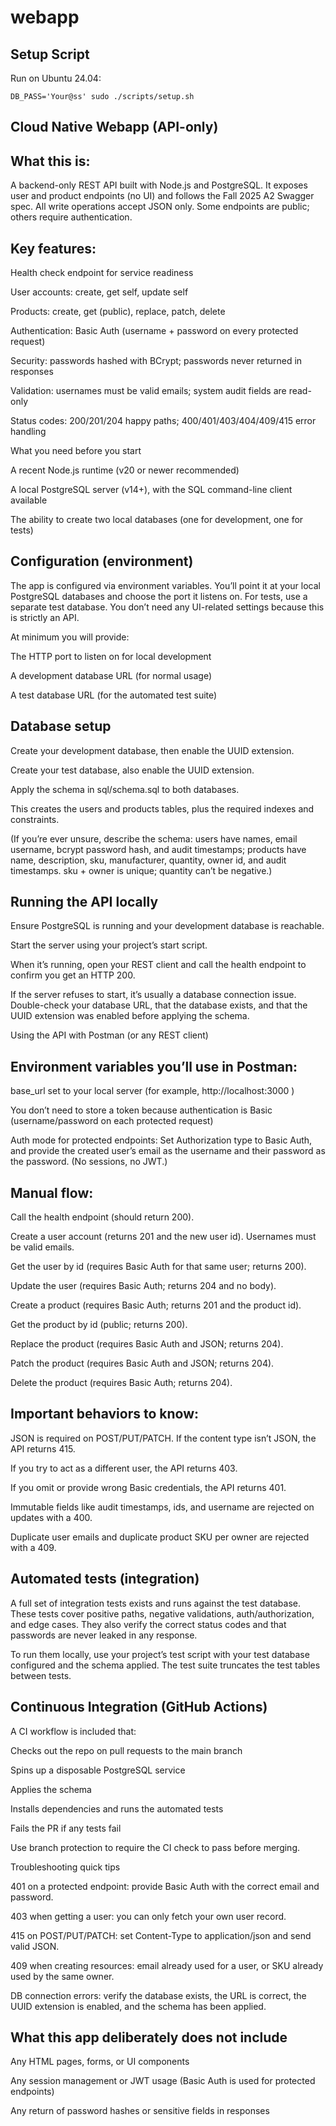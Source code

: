 # webapp
## Setup Script
Run on Ubuntu 24.04:
```
DB_PASS='Your@ss' sudo ./scripts/setup.sh
```
## Cloud Native Webapp (API-only)

## What this is:
A backend-only REST API built with Node.js and PostgreSQL. It exposes user and product endpoints (no UI) and follows the Fall 2025 A2 Swagger spec. All write operations accept JSON only. Some endpoints are public; others require authentication.

## Key features:

Health check endpoint for service readiness

User accounts: create, get self, update self

Products: create, get (public), replace, patch, delete

Authentication: Basic Auth (username + password on every protected request)

Security: passwords hashed with BCrypt; passwords never returned in responses

Validation: usernames must be valid emails; system audit fields are read-only

Status codes: 200/201/204 happy paths; 400/401/403/404/409/415 error handling

What you need before you start

A recent Node.js runtime (v20 or newer recommended)

A local PostgreSQL server (v14+), with the SQL command-line client available

The ability to create two local databases (one for development, one for tests)

## Configuration (environment)

The app is configured via environment variables. You’ll point it at your local PostgreSQL databases and choose the port it listens on. For tests, use a separate test database. You don’t need any UI-related settings because this is strictly an API.

At minimum you will provide:

The HTTP port to listen on for local development

A development database URL (for normal usage)

A test database URL (for the automated test suite)

## Database setup

Create your development database, then enable the UUID extension.

Create your test database, also enable the UUID extension.

Apply the schema in sql/schema.sql to both databases.

This creates the users and products tables, plus the required indexes and constraints.

(If you’re ever unsure, describe the schema: users have names, email username, bcrypt password hash, and audit timestamps; products have name, description, sku, manufacturer, quantity, owner id, and audit timestamps. sku + owner is unique; quantity can’t be negative.)

## Running the API locally

Ensure PostgreSQL is running and your development database is reachable.

Start the server using your project’s start script.

When it’s running, open your REST client and call the health endpoint to confirm you get an HTTP 200.

If the server refuses to start, it’s usually a database connection issue. Double-check your database URL, that the database exists, and that the UUID extension was enabled before applying the schema.

Using the API with Postman (or any REST client)

## Environment variables you’ll use in Postman:

base_url set to your local server (for example, http://localhost:3000
)

You don’t need to store a token because authentication is Basic (username/password on each protected request)

Auth mode for protected endpoints:
Set Authorization type to Basic Auth, and provide the created user’s email as the username and their password as the password. (No sessions, no JWT.)

## Manual flow:

Call the health endpoint (should return 200).

Create a user account (returns 201 and the new user id). Usernames must be valid emails.

Get the user by id (requires Basic Auth for that same user; returns 200).

Update the user (requires Basic Auth; returns 204 and no body).

Create a product (requires Basic Auth; returns 201 and the product id).

Get the product by id (public; returns 200).

Replace the product (requires Basic Auth and JSON; returns 204).

Patch the product (requires Basic Auth and JSON; returns 204).

Delete the product (requires Basic Auth; returns 204).

## Important behaviors to know:

JSON is required on POST/PUT/PATCH. If the content type isn’t JSON, the API returns 415.

If you try to act as a different user, the API returns 403.

If you omit or provide wrong Basic credentials, the API returns 401.

Immutable fields like audit timestamps, ids, and username are rejected on updates with a 400.

Duplicate user emails and duplicate product SKU per owner are rejected with a 409.

## Automated tests (integration)

A full set of integration tests exists and runs against the test database. These tests cover positive paths, negative validations, auth/authorization, and edge cases. They also verify the correct status codes and that passwords are never leaked in any response.

To run them locally, use your project’s test script with your test database configured and the schema applied. The test suite truncates the test tables between tests.

## Continuous Integration (GitHub Actions)

A CI workflow is included that:

Checks out the repo on pull requests to the main branch

Spins up a disposable PostgreSQL service

Applies the schema

Installs dependencies and runs the automated tests

Fails the PR if any tests fail

Use branch protection to require the CI check to pass before merging.

Troubleshooting quick tips

401 on a protected endpoint: provide Basic Auth with the correct email and password.

403 when getting a user: you can only fetch your own user record.

415 on POST/PUT/PATCH: set Content-Type to application/json and send valid JSON.

409 when creating resources: email already used for a user, or SKU already used by the same owner.

DB connection errors: verify the database exists, the URL is correct, the UUID extension is enabled, and the schema has been applied.

## What this app deliberately does not include

Any HTML pages, forms, or UI components

Any session management or JWT usage (Basic Auth is used for protected endpoints)

Any return of password hashes or sensitive fields in responses
